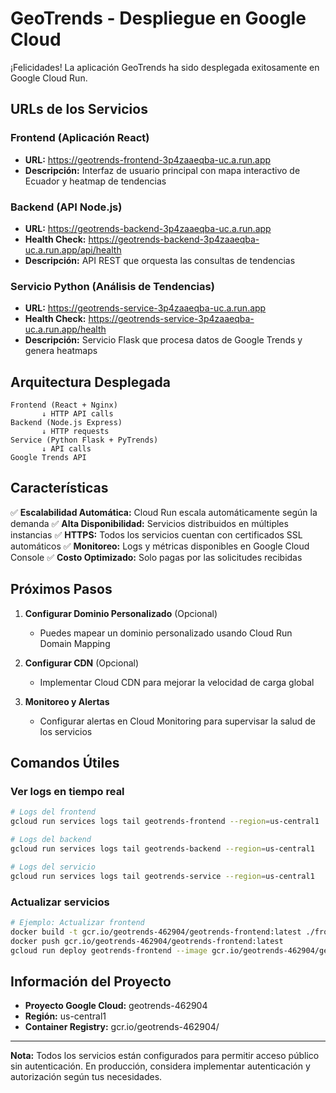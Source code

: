 # GeoTrends - Despliegue en Google Cloud

¡Felicidades! La aplicación GeoTrends ha sido desplegada exitosamente en Google Cloud Run.

## URLs de los Servicios

### Frontend (Aplicación React)
- **URL:** https://geotrends-frontend-3p4zaaeqba-uc.a.run.app
- **Descripción:** Interfaz de usuario principal con mapa interactivo de Ecuador y heatmap de tendencias

### Backend (API Node.js)
- **URL:** https://geotrends-backend-3p4zaaeqba-uc.a.run.app
- **Health Check:** https://geotrends-backend-3p4zaaeqba-uc.a.run.app/api/health
- **Descripción:** API REST que orquesta las consultas de tendencias

### Servicio Python (Análisis de Tendencias)
- **URL:** https://geotrends-service-3p4zaaeqba-uc.a.run.app
- **Health Check:** https://geotrends-service-3p4zaaeqba-uc.a.run.app/health
- **Descripción:** Servicio Flask que procesa datos de Google Trends y genera heatmaps

## Arquitectura Desplegada

```
Frontend (React + Nginx)
       ↓ HTTP API calls
Backend (Node.js Express)
       ↓ HTTP requests
Service (Python Flask + PyTrends)
       ↓ API calls
Google Trends API
```

## Características

✅ **Escalabilidad Automática:** Cloud Run escala automáticamente según la demanda
✅ **Alta Disponibilidad:** Servicios distribuidos en múltiples instancias
✅ **HTTPS:** Todos los servicios cuentan con certificados SSL automáticos
✅ **Monitoreo:** Logs y métricas disponibles en Google Cloud Console
✅ **Costo Optimizado:** Solo pagas por las solicitudes recibidas

## Próximos Pasos

1. **Configurar Dominio Personalizado** (Opcional)
   - Puedes mapear un dominio personalizado usando Cloud Run Domain Mapping

2. **Configurar CDN** (Opcional)
   - Implementar Cloud CDN para mejorar la velocidad de carga global

3. **Monitoreo y Alertas**
   - Configurar alertas en Cloud Monitoring para supervisar la salud de los servicios

## Comandos Útiles

### Ver logs en tiempo real
```bash
# Logs del frontend
gcloud run services logs tail geotrends-frontend --region=us-central1

# Logs del backend
gcloud run services logs tail geotrends-backend --region=us-central1

# Logs del servicio
gcloud run services logs tail geotrends-service --region=us-central1
```

### Actualizar servicios
```bash
# Ejemplo: Actualizar frontend
docker build -t gcr.io/geotrends-462904/geotrends-frontend:latest ./frontend
docker push gcr.io/geotrends-462904/geotrends-frontend:latest
gcloud run deploy geotrends-frontend --image gcr.io/geotrends-462904/geotrends-frontend:latest --region us-central1
```

## Información del Proyecto

- **Proyecto Google Cloud:** geotrends-462904
- **Región:** us-central1
- **Container Registry:** gcr.io/geotrends-462904/

---

**Nota:** Todos los servicios están configurados para permitir acceso público sin autenticación. En producción, considera implementar autenticación y autorización según tus necesidades.
